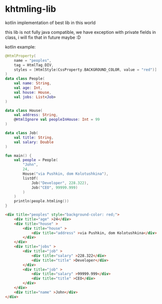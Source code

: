 # khtmling-lib
kotlin implementation of best lib in this world

this lib is not fully java compatible, we have exception with private fields in class, i will fix that in future maybe :D

kotlin example:

```kotlin
@HtmlProperty(
    name = "peoples",
    tag = HtmlTag.DIV,
    styles = [HtmlStyle(CssProperty.BACKGROUND_COLOR, value = "red")]
)
data class People(
    val name: String,
    val age: Int,
    val house: House,
    val jobs: List<Job>
)

data class House(
    val address: String,
    @HtmlIgnore val peopleInHouse: Int = 99
)

data class Job(
    val title: String,
    val salary: Double
)

fun main() {
    val people = People(
        "John",
        24,
        House("via Pushkin, dom Kolotushkina"),
        listOf(
            Job("Developer", 228.322),
            Job("CEO", 99999.999)
        )
    )
    println(people.htmling())
}
```

```html
<div title="peoples" style="background-color: red;">
    <div title="age" >24</div>
    <div title="house" >
        <div title="house" >
            <div title="address" >via Pushkin, dom Kolotushkina</div>
        </div>
    </div>
    <div title="jobs" >
        <div title="job" >
            <div title="salary" >228.322</div>
            <div title="title" >Developer</div>
        </div>
        <div title="job" >
            <div title="salary" >99999.999</div>
            <div title="title" >CEO</div>
        </div>
    </div>    
    <div title="name" >John</div>
</div>

```

